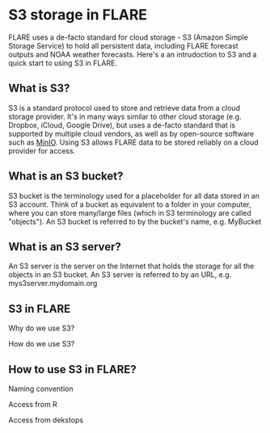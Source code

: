 # S3 storage in FLARE

FLARE uses a de-facto standard for cloud storage - S3 (Amazon Simple Storage Service) to hold all persistent data, including FLARE forecast outputs and NOAA weather forecasts. Here's a an intrudoction to S3 and a quick start to using S3 in FLARE. 

## What is S3?

S3 is a standard protocol used to store and retrieve data from a cloud storage provider. It's in many ways similar to other cloud storage (e.g. Dropbox, iCloud, Google Drive), but uses a de-facto standard that is supported by multiple cloud vendors, as well as by open-source software such as [MinIO](https://min.io/). Using S3 allows FLARE data to be stored reliably on a cloud provider for access.

## What is an S3 bucket?

S3 bucket is the terminology used for a placeholder for all data stored in an S3 account. Think of a bucket as equivalent to a folder in your computer, where you can store many/large files (which in S3 terminology are called "objects"). An S3 bucket is referred to by the bucket's name, e.g. MyBucket

## What is an S3 server?

An S3 server is the server on the Internet that holds the storage for all the objects in an S3 bucket. An S3 server is referred to by an URL, e.g. mys3server.mydomain.org


## S3 in FLARE

Why do we use S3?

How do we use S3?

## How to use S3 in FLARE?

Naming convention

Access from R

Access from dekstops


